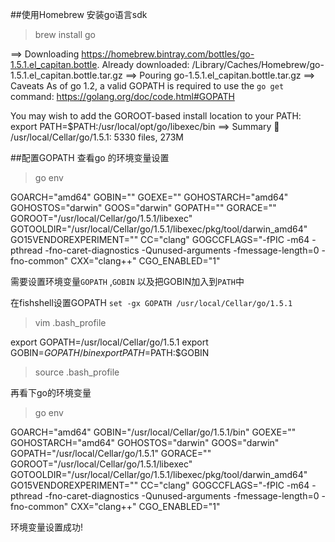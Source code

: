 ##使用Homebrew 安装go语言sdk
>brew install  go

==> Downloading https://homebrew.bintray.com/bottles/go-1.5.1.el_capitan.bottle.
Already downloaded: /Library/Caches/Homebrew/go-1.5.1.el_capitan.bottle.tar.gz
==> Pouring go-1.5.1.el_capitan.bottle.tar.gz
==> Caveats
As of go 1.2, a valid GOPATH is required to use the `go get` command:
https://golang.org/doc/code.html#GOPATH

You may wish to add the GOROOT-based install location to your PATH:
export PATH=$PATH:/usr/local/opt/go/libexec/bin
==> Summary
🍺  /usr/local/Cellar/go/1.5.1: 5330 files, 273M


##配置GOPATH
查看go 的环境变量设置
>go env 

GOARCH="amd64"
GOBIN=""
GOEXE=""
GOHOSTARCH="amd64"
GOHOSTOS="darwin"
GOOS="darwin"
GOPATH=""
GORACE=""
GOROOT="/usr/local/Cellar/go/1.5.1/libexec"
GOTOOLDIR="/usr/local/Cellar/go/1.5.1/libexec/pkg/tool/darwin_amd64"
GO15VENDOREXPERIMENT=""
CC="clang"
GOGCCFLAGS="-fPIC -m64 -pthread -fno-caret-diagnostics -Qunused-arguments -fmessage-length=0 -fno-common"
CXX="clang++"
CGO_ENABLED="1"

需要设置环境变量`GOPATH` ,`GOBIN` 以及把GOBIN加入到`PATH`中

在fishshell设置GOPATH
`set -gx GOPATH /usr/local/Cellar/go/1.5.1`

>vim .bash_profile

export GOPATH=/usr/local/Cellar/go/1.5.1
export GOBIN=$GOPATH/bin
export PATH=$PATH:$GOBIN

>source .bash_profile

再看下go的环境变量
>go env

GOARCH="amd64"
GOBIN="/usr/local/Cellar/go/1.5.1/bin"
GOEXE=""
GOHOSTARCH="amd64"
GOHOSTOS="darwin"
GOOS="darwin"
GOPATH="/usr/local/Cellar/go/1.5.1"
GORACE=""
GOROOT="/usr/local/Cellar/go/1.5.1/libexec"
GOTOOLDIR="/usr/local/Cellar/go/1.5.1/libexec/pkg/tool/darwin_amd64"
GO15VENDOREXPERIMENT=""
CC="clang"
GOGCCFLAGS="-fPIC -m64 -pthread -fno-caret-diagnostics -Qunused-arguments -fmessage-length=0 -fno-common"
CXX="clang++"
CGO_ENABLED="1"

环境变量设置成功!



